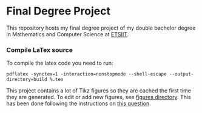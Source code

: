 # Final Degree Project

This repository hosts my final degree project of my double bachelor degree in Mathematics and Computer Science at [ETSIIT](https://etsiit.ugr.es/).

### Compile LaTex source

To compile the latex code you need to run:

~~~shell
pdflatex -synctex=1 -interaction=nonstopmode --shell-escape --output-directory=build %.tex
~~~

This project contains a lot of Tikz figures so they are cached the first time they are generated. To edit or add new figures, see [figures directory](doc/latex/figures). This has been done following the instructions on [this question](https://tex.stackexchange.com/questions/482557/how-to-externalize-tikz-pictures).